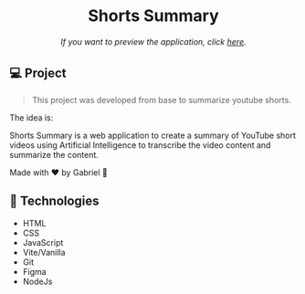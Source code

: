 <h1 align="center"> Shorts Summary </h1>

<h6 align="center"> 
	If you want to preview the application, click <a href="https://shorts-summary-gs.netlify.app/g">here</a>.
</h6>

## 💻 Project

> This project was developed from base to summarize youtube shorts.

The idea is:

Shorts Summary is a web application to create a summary of YouTube short videos using Artificial Intelligence to transcribe the video content and summarize the content.

Made with ♥ by Gabriel :wave:

## 🚀 Technologies

- HTML
- CSS
- JavaScript
- Vite/Vanilla
- Git
- Figma
- NodeJs